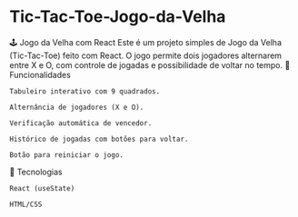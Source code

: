 # Tic-Tac-Toe-Jogo-da-Velha
🕹️ Jogo da Velha com React  Este é um projeto simples de Jogo da Velha (Tic-Tac-Toe) feito com React. O jogo permite dois jogadores alternarem entre X e O, com controle de jogadas e possibilidade de voltar no tempo.
🔧 Funcionalidades

    Tabuleiro interativo com 9 quadrados.

    Alternância de jogadores (X e O).

    Verificação automática de vencedor.

    Histórico de jogadas com botões para voltar.

    Botão para reiniciar o jogo.

🧱 Tecnologias

    React (useState)

    HTML/CSS
